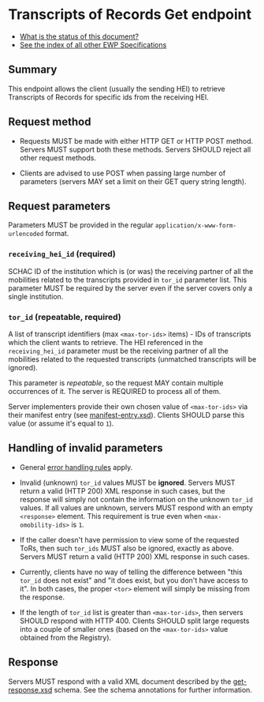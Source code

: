 Transcripts of Records Get endpoint
===================================

* [What is the status of this document?][statuses]
* [See the index of all other EWP Specifications][develhub]


Summary
-------

This endpoint allows the client (usually the sending HEI) to retrieve
Transcripts of Records for specific ids from the receiving HEI.


Request method
--------------

 * Requests MUST be made with either HTTP GET or HTTP POST method. Servers MUST
   support both these methods. Servers SHOULD reject all other request methods.

 * Clients are advised to use POST when passing large number of parameters
   (servers MAY set a limit on their GET query string length).


Request parameters
------------------

Parameters MUST be provided in the regular `application/x-www-form-urlencoded`
format.


### `receiving_hei_id` (required)

SCHAC ID of the institution which is (or was) the receiving partner of all the
mobilities related to the transcripts provided in `tor_id` parameter list.
This parameter MUST be required by the server even if the server covers only a single institution.


### `tor_id` (repeatable, required)

A list of transcript identifiers (max `<max-tor-ids>` items) - IDs of transcripts
which the client wants to retrieve. The HEI referenced in the `receiving_hei_id` parameter
must be the receiving partner of all the mobilities related to the requested transcripts
(unmatched transcripts will be ignored).

This parameter is *repeatable*, so the request MAY contain multiple occurrences
of it. The server is REQUIRED to process all of them.

Server implementers provide their own chosen value of `<max-tor-ids>` via
their manifest entry (see [manifest-entry.xsd](manifest-entry.xsd)). Clients
SHOULD parse this value (or assume it's equal to `1`).


Handling of invalid parameters
------------------------------

 * General [error handling rules][error-handling] apply.

 * Invalid (unknown) `tor_id` values MUST be **ignored**. Servers MUST
   return a valid (HTTP 200) XML response in such cases, but the response will
   simply not contain the information on the unknown `tor_id` values. If
   all values are unknown, servers MUST respond with an empty `<response>`
   element. This requirement is true even when `<max-omobility-ids>` is `1`.

 * If the caller doesn't have permission to view some of the requested ToRs,
   then such `tor_ids` MUST also be ignored, exactly as above. Servers MUST
   return a valid (HTTP 200) XML response in such cases.

 * Currently, clients have no way of telling the difference between "this
   `tor_id` does not exist" and "it does exist, but you don't have access
   to it". In both cases, the proper `<tor>` element will simply be missing
   from the response.

 * If the length of `tor_id` list is greater than `<max-tor-ids>`,
   then servers SHOULD respond with HTTP 400. Clients SHOULD split large
   requests into a couple of smaller ones (based on the `<max-tor-ids>`
   value obtained from the Registry).


Response
--------

Servers MUST respond with a valid XML document described by the
[get-response.xsd](get-response.xsd) schema. See the schema annotations for
further information.


[develhub]: http://developers.erasmuswithoutpaper.eu/
[statuses]: https://github.com/erasmus-without-paper/ewp-specs-management#statuses
[error-handling]: https://github.com/erasmus-without-paper/ewp-specs-architecture#error-handling
